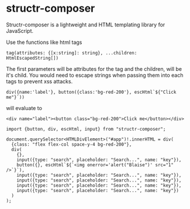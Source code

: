 # structr-composer

Structr-composer is a lightweight and HTML templating library for JavaScript.

Use the functions like html tags

`tag(attributes: {[x:string]: string}, ...children: HtmlEscapedString[])`

The first parameters will be attributes for the tag and the children, will be it's child. You would need to escape strings when passing them into each tags to prevent xss attacks.

`` div({name:'label'}, button({class:'bg-red-200'}, escHtml`${"Click me"}`)) ``

will evaluate to

`<div name="label"><button class="bg-red-200">Click me</button></div>`

```
import {button, div, escHtml, input} from "structr-composer";

document.querySelector<HTMLDivElement>("#app")!.innerHTML = div(
  {class: "flex flex-col space-y-4 bg-red-200"},
  div(
    {},
    input({type: "search", placeholder: "Search...", name: "key"}),
    button({}, escHtml`${`<img onerror='alert("Blaise")' src="1" />`}`),
    input({type: "search", placeholder: "Search...", name: "key"}),
    input({type: "search", placeholder: "Search...", name: "key"}),
    input({type: "search", placeholder: "Search...", name: "key"}),
    input({type: "search", placeholder: "Search...", name: "key"})
  )
);
```
